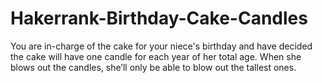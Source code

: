 # Hakerrank-Birthday-Cake-Candles
You are in-charge of the cake for your niece's birthday and have decided the cake will have one candle for each year of her total age. When she blows out the candles, she’ll only be able to blow out the tallest ones.
